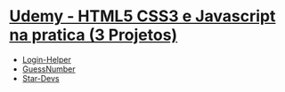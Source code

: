 # [Udemy - HTML5 CSS3 e Javascript na pratica (3 Projetos)](https://filiperobot.github.io/Udemy---HTML5-CSS3-e-Javascript-na-pr-tica-3-Projetos-/)

* [Login-Helper](https://filiperobot.github.io/Udemy---HTML5-CSS3-e-Javascript-na-pr-tica-3-Projetos-/Login/index.html)
* [GuessNumber](https://filiperobot.github.io/Udemy---HTML5-CSS3-e-Javascript-na-pr-tica-3-Projetos-/GuessNumber/index.html)
* [Star-Devs](https://filiperobot.github.io/Udemy---HTML5-CSS3-e-Javascript-na-pr-tica-3-Projetos-/StarDevs/index.html)